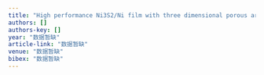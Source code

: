 ```yaml
---
title: "High performance Ni3S2/Ni film with three dimensional porous architecture as binder-free anode for lithium ion batteries"
authors: []
authors-key: []
year: "数据暂缺"
article-link: "数据暂缺"
venue: "数据暂缺"
bibex: "数据暂缺"
---
```

